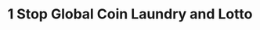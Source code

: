 ---
title: "1 Stop Global Coin Laundry and Lotto"
url: /toronto/1-stop-global-coin-laundry-and-lotto/
shop: Wäscherei
---